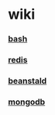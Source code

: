 # wiki

### [bash](jmmgr.github.io/bash)
### [redis](jmmgr.github.io/redis)
### [beanstald](jmmgr.github.io/beanstalkd)
### [mongodb](jmmgr.github.io/mongodb)
